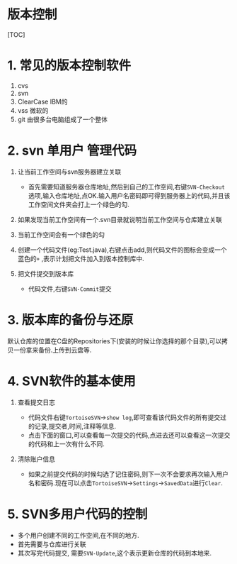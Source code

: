 # 版本控制

[TOC]

# 1. 常见的版本控制软件
1. cvs
2. svn
3. ClearCase    IBM的
4. vss    微软的
5. git 由很多台电脑组成了一个整体

# 2. svn 单用户 管理代码

1. 让当前工作空间与svn服务器建立关联


	- 首先需要知道服务器仓库地址,然后到自己的工作空间,右键`SVN-Checkout`选项,输入仓库地址,点OK.输入用户名密码即可得到服务器上的代码,并且该工作空间文件夹会打上一个绿色的勾.

2. 如果发现当前工作空间有一个.svn目录就说明当前工作空间与仓库建立关联
3. 当前工作空间会有一个绿色的勾


4. 创建一个代码文件(eg:Test.java),右键点击add,则代码文件的图标会变成一个蓝色的`+`
,表示计划把文件加入到版本控制库中.
5. 把文件提交到版本库

	- 代码文件,右键`SVN-Commit`提交

# 3. 版本库的备份与还原
  默认仓库的位置在C盘的Repositories下(安装的时候让你选择的那个目录),可以拷贝一份拿来备份.上传到云盘等.

# 4. SVN软件的基本使用
1. 查看提交日志

	* 代码文件右键`TortoiseSVN`->`show log`,即可查看该代码文件的所有提交过的记录,提交者,时间,注释等信息.
	* 点击下面的窗口,可以查看每一次提交的代码,点进去还可以查看这一次提交的代码和上一次有什么不同.


2. 清除账户信息

	* 如果之前提交代码的时候勾选了记住密码,则下一次不会要求再次输入用户名和密码.现在可以点击`TortoiseSVN`->`Settings`->`SavedData`进行`Clear`.

# 5. SVN多用户代码的控制

  - 多个用户创建不同的工作空间,在不同的地方.
  - 首先需要与仓库进行关联
  - 其次写完代码提交,	需要`SVN-Update`,这个表示更新仓库的代码到本地来.